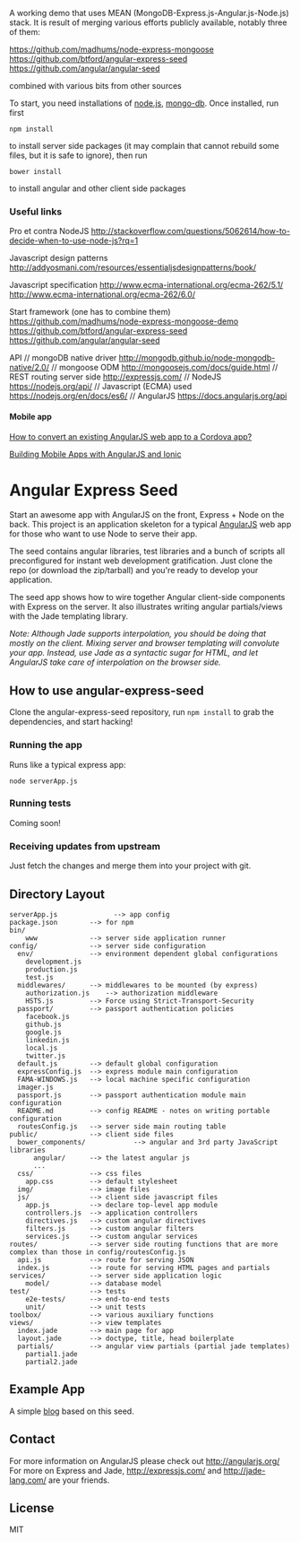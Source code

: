 A working demo that uses MEAN (MongoDB-Express.js-Angular.js-Node.js) stack. 
It is result of merging various efforts publicly available, notably three of them:

https://github.com/madhums/node-express-mongoose
https://github.com/btford/angular-express-seed
https://github.com/angular/angular-seed

combined with various bits from other sources

To start, you need installations of [node.js](https://nodejs.org/en/), [mongo-db](https://www.mongodb.org/).
Once installed, run first

    npm install
    
to install server side packages (it may complain that cannot rebuild some files, 
but it is safe to ignore), then run

    bower install
    
to install angular and other client side packages


### Useful links
Pro et contra NodeJS
http://stackoverflow.com/questions/5062614/how-to-decide-when-to-use-node-js?rq=1

Javascript design patterns
http://addyosmani.com/resources/essentialjsdesignpatterns/book/

Javascript specification
http://www.ecma-international.org/ecma-262/5.1/
http://www.ecma-international.org/ecma-262/6.0/

Start framework (one has to combine them)
https://github.com/madhums/node-express-mongoose-demo
https://github.com/btford/angular-express-seed
https://github.com/angular/angular-seed

API
// mongoDB native driver
http://mongodb.github.io/node-mongodb-native/2.0/
// mongoose ODM
http://mongoosejs.com/docs/guide.html
// REST routing server side
http://expressjs.com/
// NodeJS
https://nodejs.org/api/
// Javascript (ECMA) used
https://nodejs.org/en/docs/es6/
// AngularJS
https://docs.angularjs.org/api

#### Mobile app

[How to convert an existing AngularJS web app to a Cordova app?](http://stackoverflow.com/questions/25961013/how-to-convert-an-existing-angularjs-web-app-to-a-cordova-app)

[Building Mobile Apps with AngularJS and Ionic](http://blog.ionic.io/angular-mobile-dev/)



# Angular Express Seed

Start an awesome app with AngularJS on the front, Express + Node on the back. This project is an
application skeleton for a typical [AngularJS](http://angularjs.org/) web app for those who want
to use Node to serve their app.

The seed contains angular libraries, test libraries and a bunch of scripts all preconfigured for
instant web development gratification. Just clone the repo (or download the zip/tarball) and
you're ready to develop your application.

The seed app shows how to wire together Angular client-side components with Express on the server.
It also illustrates writing angular partials/views with the Jade templating library.

_Note: Although Jade supports interpolation, you should be doing that mostly on the client. Mixing
server and browser templating will convolute your app. Instead, use Jade as a syntactic sugar for
HTML, and let AngularJS take care of interpolation on the browser side._

## How to use angular-express-seed

Clone the angular-express-seed repository, run `npm install` to grab the dependencies, and start hacking!

### Running the app

Runs like a typical express app:

    node serverApp.js

### Running tests

Coming soon!

### Receiving updates from upstream

Just fetch the changes and merge them into your project with git.


## Directory Layout
    
    serverApp.js              --> app config
    package.json        --> for npm
    bin/
        www             --> server side application runner
    config/             --> server side configuration
      env/              --> environment dependent global configurations
        development.js
        production.js
        test.js
      middlewares/      --> middlewares to be mounted (by express)
        authorization.js    --> authorization middleware 
        HSTS.js         --> Force using Strict-Transport-Security
      passport/         --> passport authentication policies
        facebook.js
        github.js
        google.js
        linkedin.js
        local.js
        twitter.js
      default.js        --> default global configuration
      expressConfig.js  --> express module main configuration
      FAMA-WINDOWS.js   --> local machine specific configuration
      imager.js
      passport.js       --> passport authentication module main configuration
      README.md         --> config README - notes on writing portable configuration
      routesConfig.js   --> server side main routing table
    public/             --> client side files
      bower_components/            --> angular and 3rd party JavaScript libraries
          angular/      --> the latest angular js
          ...
      css/              --> css files
        app.css         --> default stylesheet
      img/              --> image files
      js/               --> client side javascript files
        app.js          --> declare top-level app module
        controllers.js  --> application controllers
        directives.js   --> custom angular directives
        filters.js      --> custom angular filters
        services.js     --> custom angular services
    routes/             --> server side routing functions that are more complex than those in config/routesConfig.js
      api.js            --> route for serving JSON
      index.js          --> route for serving HTML pages and partials
    services/           --> server side application logic
        model/          --> database model
    test/               --> tests
        e2e-tests/      --> end-to-end tests
        unit/           --> unit tests
    toolbox/            --> various auxiliary functions
    views/              --> view templates
      index.jade        --> main page for app
      layout.jade       --> doctype, title, head boilerplate
      partials/         --> angular view partials (partial jade templates)
        partial1.jade
        partial2.jade



## Example App

A simple [blog](https://github.com/btford/angular-express-blog) based on this seed.


## Contact

For more information on AngularJS please check out http://angularjs.org/
For more on Express and Jade, http://expressjs.com/ and http://jade-lang.com/ are
your friends.

## License
MIT
